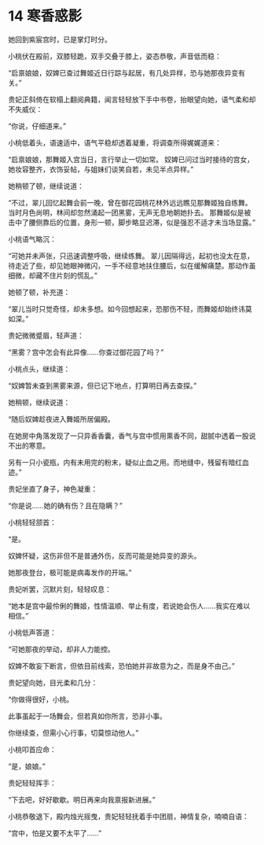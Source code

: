 
# 14 寒香惑影

她回到紫宸宫时，已是掌灯时分。

小桃伏在殿前，双膝轻跪，双手交叠于膝上，姿态恭敬，声音低而稳：

“启禀娘娘，奴婢已查过舞姬近日行踪与起居，有几处异样，恐与她那夜异变有关。”

贵妃正斜倚在软榻上翻阅典籍，闻言轻轻放下手中书卷，抬眼望向她，语气柔和却不失威仪：

“你说，仔细道来。”

小桃低着头，语速适中，语气平稳却透着凝重，将调查所得娓娓道来：

“启禀娘娘，那舞姬入宫当日，言行举止一切如常。
奴婢已问过当时接待的宫女，她妆容整齐，衣饰妥帖，与姐妹们谈笑自若，未见半点异样。”

她稍顿了顿，继续说道：

“不过，翠儿回忆起舞会前一晚，曾在御花园桃花林外远远瞧见那舞姬独自练舞。
当时月色尚明，林间却忽然涌起一团黑雾，无声无息地朝她扑去。
那舞姬似是被击中了腰侧靠后的位置，身形一顿，脚步略显迟滞，似是强忍不适才未当场显露。”

小桃语气略沉：

“可她并未声张，只迅速调整呼吸，继续练舞。
翠儿因隔得远，起初也没太在意，待走近了些，却见她眼神微闪，一手不经意地扶住腰后，似在缓解痛楚。那动作虽细微，却藏不住片刻的慌乱。”

她顿了顿，补充道：

“翠儿当时只觉奇怪，却未多想。如今回想起来，恐那伤不轻，而舞姬却始终讳莫如深。”

贵妃微微蹙眉，轻声道：

“黑雾？宫中怎会有此异像……你查过御花园了吗？”

小桃点头，继续道：

“奴婢暂未查到黑雾来源，但已记下地点，打算明日再去查探。”

她稍顿，继续说道：

“随后奴婢趁夜进入舞姬所居偏殿。

在她房中角落发现了一只异香香囊，香气与宫中惯用熏香不同，甜腻中透着一股说不出的寒意。

另有一只小瓷瓶，内有未用完的粉末，疑似止血之用。而地缝中，残留有暗红血迹。”

贵妃坐直了身子，神色凝重：

“你是说……她的确有伤？且在隐瞒？”

小桃轻轻颔首：

“是。

奴婢怀疑，这伤非但不是普通外伤，反而可能是她异变的源头。

她那夜登台，极可能是病毒发作的开端。”

贵妃听罢，沉默片刻，轻轻叹息：

“她本是宫中最伶俐的舞姬，性情温顺、举止有度，若说她会伤人……我实在难以相信。”

小桃低声答道：

“可她那夜的举动，却非人力能控。

奴婢不敢妄下断言，但依目前线索，恐怕她并非故意为之，而是身不由己。”

贵妃望向她，目光柔和几分：

“你做得很好，小桃。

此事虽起于一场舞会，但若真如你所言，恐非小事。

你继续查，但需小心行事，切莫惊动他人。”

小桃叩首应命：

“是，娘娘。”

贵妃轻轻挥手：

“下去吧，好好歇歇。明日再来向我禀报新进展。”

小桃恭敬退下，殿内烛光摇曳，贵妃轻轻抚着手中团扇，神情复杂，喃喃自语：

“宫中，怕是又要不太平了……”


